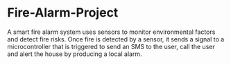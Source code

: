 # Fire-Alarm-Project
A smart fire alarm system uses sensors to monitor environmental factors and detect fire risks. Once fire is detected by a sensor, it sends a signal to a microcontroller that is triggered to send an SMS to the user, call the user and alert the house by producing a local alarm.
